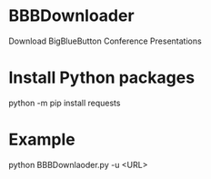 # BBBDownloader
Download BigBlueButton Conference Presentations

# Install Python packages
python -m pip install requests 

# Example 
python BBBDownlaoder.py -u \<URL\>

